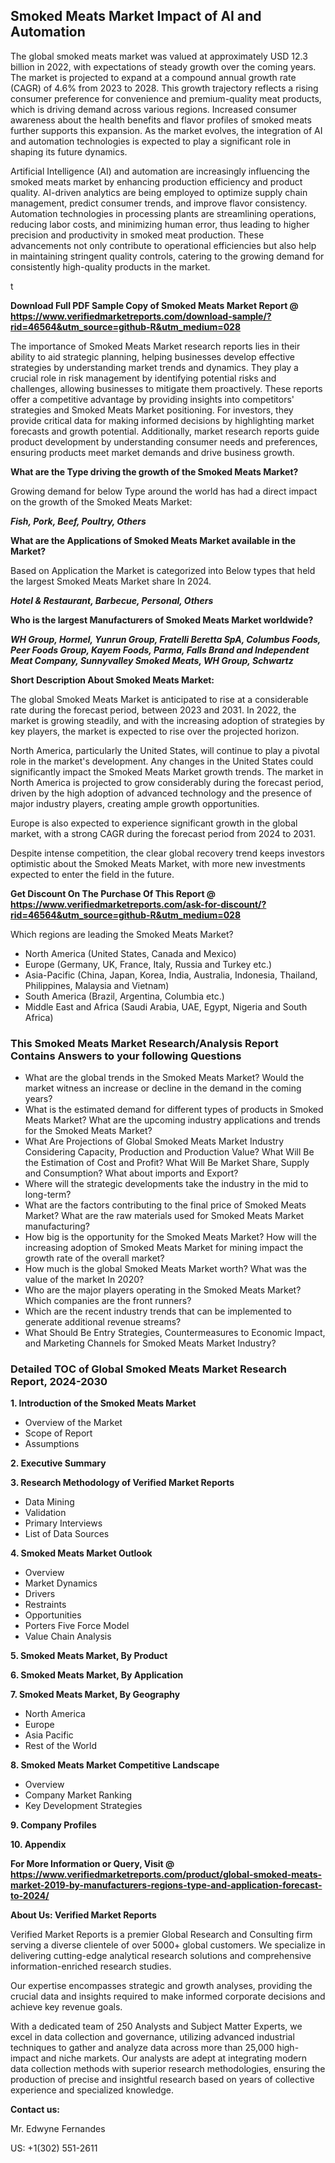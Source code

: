 <h2>Smoked Meats Market Impact of AI and Automation</h2><p>The global smoked meats market was valued at approximately USD 12.3 billion in 2022, with expectations of steady growth over the coming years. The market is projected to expand at a compound annual growth rate (CAGR) of 4.6% from 2023 to 2028. This growth trajectory reflects a rising consumer preference for convenience and premium-quality meat products, which is driving demand across various regions. Increased consumer awareness about the health benefits and flavor profiles of smoked meats further supports this expansion. As the market evolves, the integration of AI and automation technologies is expected to play a significant role in shaping its future dynamics.</p><p>Artificial Intelligence (AI) and automation are increasingly influencing the smoked meats market by enhancing production efficiency and product quality. AI-driven analytics are being employed to optimize supply chain management, predict consumer trends, and improve flavor consistency. Automation technologies in processing plants are streamlining operations, reducing labor costs, and minimizing human error, thus leading to higher precision and productivity in smoked meat production. These advancements not only contribute to operational efficiencies but also help in maintaining stringent quality controls, catering to the growing demand for consistently high-quality products in the market.</p>t</p><p id="" class=""><strong>Download Full PDF Sample Copy of Smoked Meats Market Report @ <a href="https://www.verifiedmarketreports.com/download-sample/?rid=46564&utm_source=github-R&utm_medium=028" target="_blank">https://www.verifiedmarketreports.com/download-sample/?rid=46564&utm_source=github-R&utm_medium=028</a></strong></p><p>The importance of&nbsp;Smoked Meats Market research reports lies in their ability to aid strategic planning, helping businesses develop effective strategies by understanding market trends and dynamics. They play a crucial role in risk management by identifying potential risks and challenges, allowing businesses to mitigate them proactively. These reports offer a competitive advantage by providing insights into competitors' strategies and Smoked Meats Market positioning. For investors, they provide critical data for making informed decisions by highlighting market forecasts and growth potential. Additionally, market research reports guide product development by understanding consumer needs and preferences, ensuring products meet market demands and drive business growth.</p><p><strong>What are the&nbsp;Type driving the growth of the Smoked Meats Market?</strong></p><p id="" class="">Growing demand for below Type around the world has had a direct impact on the growth of the Smoked Meats Market:</p><em><strong>Fish, Pork, Beef, Poultry, Others</strong></em></p><strong>What are the&nbsp;Applications&nbsp;of Smoked Meats Market available in the Market?</strong></p><p id="" class="">Based on Application the Market is categorized into Below types that held the largest Smoked Meats Market share In 2024.</p><em><strong>Hotel & Restaurant, Barbecue, Personal, Others</strong></em></p><strong>Who is the largest Manufacturers of Smoked Meats Market worldwide?</strong></p><p><em><strong>WH Group, Hormel, Yunrun Group, Fratelli Beretta SpA, Columbus Foods, Peer Foods Group, Kayem Foods, Parma, Falls Brand and Independent Meat Company, Sunnyvalley Smoked Meats, WH Group, Schwartz</strong></em></p><p id="" class=""><strong>Short Description About Smoked Meats Market:</strong></p><p>The global Smoked Meats Market is anticipated to rise at a considerable rate during the forecast period, between 2023 and 2031. In 2022, the market is growing steadily, and with the increasing adoption of strategies by key players, the market is expected to rise over the projected horizon.</p><p>North America, particularly the United States, will continue to play a pivotal role in the market's development. Any changes in the United States could significantly impact the Smoked Meats Market growth trends. The market in North America is projected to grow considerably during the forecast period, driven by the high adoption of advanced technology and the presence of major industry players, creating ample growth opportunities.</p><p>Europe is also expected to experience significant growth in the global market, with a strong CAGR during the forecast period from 2024 to 2031.</p><p>Despite intense competition, the clear global recovery trend keeps investors optimistic about the Smoked Meats Market, with more new investments expected to enter the field in the future.</p><p id="" class=""><strong>Get Discount On The Purchase Of This Report @ <a href="https://www.verifiedmarketreports.com/ask-for-discount/?rid=46564&utm_source=github-R&utm_medium=028" target="_blank">https://www.verifiedmarketreports.com/ask-for-discount/?rid=46564&utm_source=github-R&utm_medium=028</a></strong></p>Which regions are leading the Smoked Meats Market?</p><ul><li>North America (United States, Canada and Mexico)</li><li>Europe (Germany, UK, France, Italy, Russia and Turkey etc.)</li><li>Asia-Pacific (China, Japan, Korea, India, Australia, Indonesia, Thailand, Philippines, Malaysia and Vietnam)</li><li>South America (Brazil, Argentina, Columbia etc.)</li><li>Middle East and Africa (Saudi Arabia, UAE, Egypt, Nigeria and South Africa)</li></ul><h3 id="" class="">This Smoked Meats Market Research/Analysis Report Contains Answers to your following Questions</h3><ul><li>What are the global trends in the Smoked Meats Market? Would the market witness an increase or decline in the demand in the coming years?</li><li>What is the estimated demand for different types of products in Smoked Meats Market? What are the upcoming industry applications and trends for the Smoked Meats Market?</li><li>What Are Projections of Global Smoked Meats Market Industry Considering Capacity, Production and Production Value? What Will Be the Estimation of Cost and Profit? What Will Be Market Share, Supply and Consumption? What about imports and Export?</li><li>Where will the strategic developments take the industry in the mid to long-term?</li><li>What are the factors contributing to the final price of Smoked Meats Market? What are the raw materials used for Smoked Meats Market manufacturing?</li><li>How big is the opportunity for the Smoked Meats Market? How will the increasing adoption of Smoked Meats Market for mining impact the growth rate of the overall market?</li><li>How much is the global Smoked Meats Market worth? What was the value of the market In 2020?</li><li>Who are the major players operating in the Smoked Meats Market? Which companies are the front runners?</li><li>Which are the recent industry trends that can be implemented to generate additional revenue streams?</li><li>What Should Be Entry Strategies, Countermeasures to Economic Impact, and Marketing Channels for Smoked Meats Market Industry?</li></ul><h3 id="" class="">Detailed TOC of Global Smoked Meats Market Research Report, 2024-2030</h3><p id="" class=""><strong>1. Introduction of the Smoked Meats Market</strong></p><ul><li>Overview of the Market</li><li>Scope of Report</li><li>Assumptions</li></ul><p id="" class=""><strong>2. Executive Summary</strong></p><p id="" class=""><strong>3. Research Methodology of Verified Market Reports</strong></p><ul><li>Data Mining</li><li>Validation</li><li>Primary Interviews</li><li>List of Data Sources</li></ul><p id="" class=""><strong>4. Smoked Meats Market Outlook</strong></p><ul><li>Overview</li><li>Market Dynamics</li><li>Drivers</li><li>Restraints</li><li>Opportunities</li><li>Porters Five Force Model</li><li>Value Chain Analysis</li></ul><p id="" class=""><strong>5. Smoked Meats Market, By Product</strong></p><p id="" class=""><strong>6. Smoked Meats Market, By Application</strong></p><p id="" class=""><strong>7. Smoked Meats Market, By Geography</strong></p><ul><li>North America</li><li>Europe</li><li>Asia Pacific</li><li>Rest of the World</li></ul><p id="" class=""><strong>8. Smoked Meats Market Competitive Landscape</strong></p><ul><li>Overview</li><li>Company Market Ranking</li><li>Key Development Strategies</li></ul><p id="" class=""><strong>9. Company Profiles</strong></p><p id="" class=""><strong>10. Appendix</strong></p><p id="" class=""><strong>For More Information or Query, Visit @ <a href="https://www.verifiedmarketreports.com/product/global-smoked-meats-market-2019-by-manufacturers-regions-type-and-application-forecast-to-2024/" target="_blank">https://www.verifiedmarketreports.com/product/global-smoked-meats-market-2019-by-manufacturers-regions-type-and-application-forecast-to-2024/</a></strong></p><p id="" class=""><strong>About Us: Verified Market Reports</strong></p><p id="" class="">Verified Market Reports is a premier Global Research and Consulting firm serving a diverse clientele of over 5000+ global customers. We specialize in delivering cutting-edge analytical research solutions and comprehensive information-enriched research studies.</p><p id="" class="">Our expertise encompasses strategic and growth analyses, providing the crucial data and insights required to make informed corporate decisions and achieve key revenue goals.</p><p id="" class="">With a dedicated team of 250 Analysts and Subject Matter Experts, we excel in data collection and governance, utilizing advanced industrial techniques to gather and analyze data across more than 25,000 high-impact and niche markets. Our analysts are adept at integrating modern data collection methods with superior research methodologies, ensuring the production of precise and insightful research based on years of collective experience and specialized knowledge.</p><p id="" class=""><strong>Contact us:</strong></p><p id="" class="">Mr. Edwyne Fernandes</p><p id="" class="">US: +1(302) 551-2611</p>